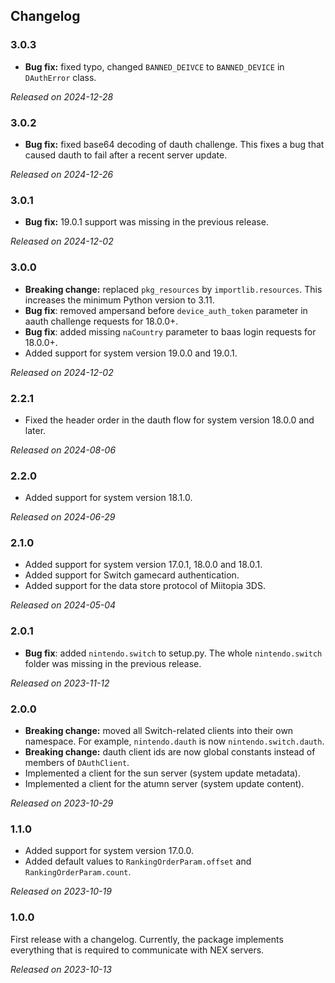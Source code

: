 
## Changelog

### 3.0.3
* **Bug fix:** fixed typo, changed `BANNED_DEIVCE` to `BANNED_DEVICE` in `DAuthError` class.

*Released on 2024-12-28*

### 3.0.2
* **Bug fix:** fixed base64 decoding of dauth challenge. This fixes a bug that caused dauth to fail after a recent server update.

*Released on 2024-12-26*

### 3.0.1
* **Bug fix:** 19.0.1 support was missing in the previous release.

*Released on 2024-12-02*

### 3.0.0
* **Breaking change:** replaced `pkg_resources` by `importlib.resources`. This increases the minimum Python version to 3.11.
* **Bug fix**: removed ampersand before `device_auth_token` parameter in aauth challenge requests for 18.0.0+.
* **Bug fix**: added missing `naCountry` parameter to baas login requests for 18.0.0+.
* Added support for system version 19.0.0 and 19.0.1.

*Released on 2024-12-02*

### 2.2.1
* Fixed the header order in the dauth flow for system version 18.0.0 and later.

*Released on 2024-08-06*

### 2.2.0
* Added support for system version 18.1.0.

*Released on 2024-06-29*

### 2.1.0
* Added support for system version 17.0.1, 18.0.0 and 18.0.1.
* Added support for Switch gamecard authentication.
* Added support for the data store protocol of Miitopia 3DS.

*Released on 2024-05-04*

### 2.0.1
* **Bug fix**: added `nintendo.switch` to setup.py. The whole `nintendo.switch` folder was missing in the previous release.

*Released on 2023-11-12*

### 2.0.0
* **Breaking change:** moved all Switch-related clients into their own namespace. For example, `nintendo.dauth` is now `nintendo.switch.dauth`.
* **Breaking change:** dauth client ids are now global constants instead of members of `DAuthClient`.
* Implemented a client for the sun server (system update metadata).
* Implemented a client for the atumn server (system update content).

*Released on 2023-10-29*

### 1.1.0
* Added support for system version 17.0.0.
* Added default values to `RankingOrderParam.offset` and `RankingOrderParam.count`.

*Released on 2023-10-19*

### 1.0.0
First release with a changelog. Currently, the package implements everything that is required to communicate with NEX servers.

*Released on 2023-10-13*

